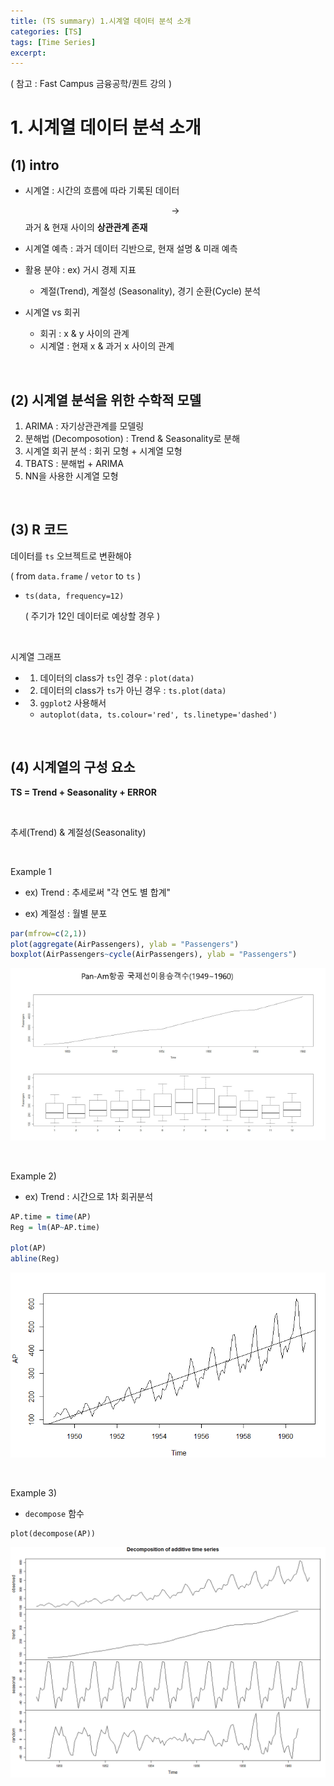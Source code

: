 ```yaml
---
title: (TS summary) 1.시계열 데이터 분석 소개
categories: [TS]
tags: [Time Series]
excerpt: 
---
```


<script src="https://cdn.mathjax.org/mathjax/latest/MathJax.js?config=TeX-AMS-MML_HTMLorMML" type="text/javascript"></script>

( 참고 : Fast Campus 금융공학/퀀트 강의 )

# 1. 시계열 데이터 분석 소개

## (1) intro

- 시계열 : 시간의 흐름에 따라 기록된 데이터

  $$\rightarrow$$ 과거 & 현재 사이의 **상관관계 존재**

- 시계열 예측 : 과거 데이터 긱반으로, 현재 설명 & 미래 예측
- 활용 분야 : ex) 거시 경제 지표
  
  - 계절(Trend), 계절성 (Seasonality), 경기 순환(Cycle) 분석
- 시계열 vs 회귀
  - 회귀 : x & y 사이의 관계
  - 시계열 : 현재 x & 과거 x 사이의 관계

<br>

## (2) 시계열 분석을 위한 수학적 모델

1. ARIMA : 자기상관관계를 모델링
2. 분해법 (Decomposotion) : Trend & Seasonality로 분해
3. 시계열 회귀 분석 : 회귀 모형 + 시계열 모형
4. TBATS : 분해법 + ARIMA
5. NN을 사용한 시계열 모형

<br>

## (3) R 코드

데이터를 `ts` 오브젝트로 변환해야

( from `data.frame` / `vetor` to `ts` )

- `ts(data, frequency=12)`

  ( 주기가 12인 데이터로 예상할 경우 )

<br>

시계열 그래프

- 1) 데이터의 class가 `ts`인 경우 : `plot(data)`
- 2) 데이터의 class가 `ts`가 아닌 경우 : `ts.plot(data)`
- 3) `ggplot2` 사용해서
  - `autoplot(data, ts.colour='red', ts.linetype='dashed')`

<br>

## (4) 시계열의 구성 요소

**TS = Trend + Seasonality + ERROR**

<br>

추세(Trend) & 계절성(Seasonality)

<br>

Example 1

- ex) Trend : 추세로써 "각 연도 별 합계"

- ex) 계절성 : 월별 분포

```R
par(mfrow=c(2,1))
plot(aggregate(AirPassengers), ylab = "Passengers")
boxplot(AirPassengers~cycle(AirPassengers), ylab = "Passengers")
```

![figure2](/assets/img/ts/img143.png)

<br>

Example 2)

- ex) Trend : 시간으로 1차 회귀분석

```R
AP.time = time(AP)
Reg = lm(AP~AP.time)

plot(AP)
abline(Reg)
```

![figure2](/assets/img/ts/img144.png)

<br>

Example 3)

- `decompose` 함수

```
plot(decompose(AP))
```

![figure2](/assets/img/ts/img145.png)

<br>

